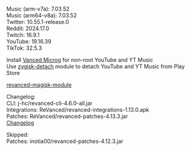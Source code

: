 Music (arm-v7a): 7.03.52  
Music (arm64-v8a): 7.03.52  
Twitter: 10.55.1-release.0  
Reddit: 2024.17.0  
Twitch: 16.9.1  
YouTube: 19.16.39  
TikTok: 32.5.3  

Install [Vanced Microg](https://github.com/TeamVanced/VancedMicroG/releases) for non-root YouTube and YT Music  
Use [zygisk-detach](https://github.com/j-hc/zygisk-detach) module to detach YouTube and YT Music from Play Store  

[revanced-magisk-module](https://github.com/j-hc/revanced-magisk-module)  

Changelog:  
CLI: j-hc/revanced-cli-4.6.0-all.jar  
Integrations: ReVanced/revanced-integrations-1.13.0.apk  
Patches: ReVanced/revanced-patches-4.13.3.jar  
[Changelog](https://github.com/ReVanced/revanced-patches/releases/tag/v4.13.3)  

Skipped:  
Patches: inotia00/revanced-patches-4.12.3.jar    
